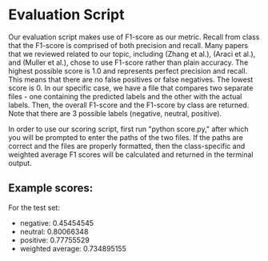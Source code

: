 # Evaluation Script

Our evaluation script makes use of F1-score as our metric. Recall from class that the F1-score is comprised of both precision and recall. Many papers that we reviewed related to our topic, including (Zhang et al.), (Araci et al.), and (Muller et al.), chose to use F1-score rather than plain accuracy. The highest possible score is 1.0 and represents perfect precision and recall. This means that there are no false positives or false negatives. The lowest score is 0. In our specific case, we have a file that compares two separate files - one containing the predicted labels and the other with the actual labels. Then, the overall F1-score and the F1-score by class are returned. Note that there are 3 possible labels (negative, neutral, positive).

In order to use our scoring script, first run "python score.py," after which you will be prompted to enter the paths of the two files. If the paths are correct and the files are properly formatted, then the class-specific and weighted average F1 scores will be calculated and returned in the terminal output. 

## Example scores:
For the test set:
*    negative: 0.45454545
*    neutral: 0.80066348
*    positive: 0.77755529
*    weighted average: 0.734895155
